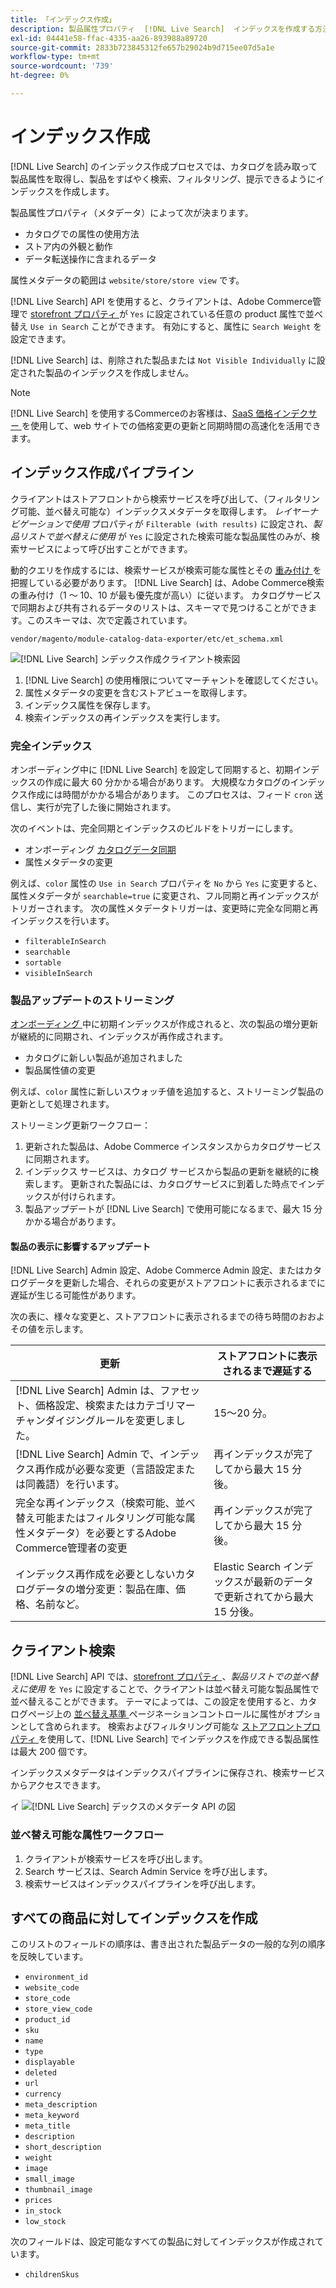 ```yaml
---
title: 「インデックス作成」
description: 製品属性プロパティ  [!DNL Live Search]  インデックスを作成する方法について説明します。
exl-id: 04441e58-ffac-4335-aa26-893988a89720
source-git-commit: 2833b723845312fe657b29024b9d715ee07d5a1e
workflow-type: tm+mt
source-wordcount: '739'
ht-degree: 0%

---
```


# インデックス作成

[!DNL Live Search] のインデックス作成プロセスでは、カタログを読み取って製品属性を取得し、製品をすばやく検索、フィルタリング、提示できるようにインデックスを作成します。

製品属性プロパティ（メタデータ）によって次が決まります。

* カタログでの属性の使用方法
* ストア内の外観と動作
* データ転送操作に含まれるデータ

属性メタデータの範囲は `website/store/store view` です。

[!DNL Live Search] API を使用すると、クライアントは、Adobe Commerce管理で [storefront プロパティ ](https://experienceleague.adobe.com/en/docs/commerce-admin/catalog/product-attributes/product-attributes) が `Yes` に設定されている任意の product 属性で並べ替え `Use in Search` ことができます。 有効にすると、属性に `Search Weight` を設定できます。

[!DNL Live Search] は、削除された製品または `Not Visible Individually` に設定された製品のインデックスを作成しません。

>[!NOTE]
>
> [!DNL Live Search] を使用するCommerceのお客様は、[SaaS 価格インデクサー ](../price-index/price-indexing.md) を使用して、web サイトでの価格変更の更新と同期時間の高速化を活用できます。

## インデックス作成パイプライン

クライアントはストアフロントから検索サービスを呼び出して、（フィルタリング可能、並べ替え可能な）インデックスメタデータを取得します。 *レイヤーナビゲーションで使用* プロパティが `Filterable (with results)` に設定され、*製品リストで並べ替えに使用* が `Yes` に設定された検索可能な製品属性のみが、検索サービスによって呼び出すことができます。

動的クエリを作成するには、検索サービスが検索可能な属性とその [ 重み付け ](https://experienceleague.adobe.com/en/docs/commerce-admin/catalog/catalog/search/search-results) を把握している必要があります。 [!DNL Live Search] は、Adobe Commerce検索の重み付け（1 ～ 10、10 が最も優先度が高い）に従います。 カタログサービスで同期および共有されるデータのリストは、スキーマで見つけることができます。このスキーマは、次で定義されています。

`vendor/magento/module-catalog-data-exporter/etc/et_schema.xml`

![[!DNL Live Search] ンデックス作成クライアント検索図 ](assets/indexing-pipeline.svg)

1. [!DNL Live Search] の使用権限についてマーチャントを確認してください。
1. 属性メタデータの変更を含むストアビューを取得します。
1. インデックス属性を保存します。
1. 検索インデックスの再インデックスを実行します。

### 完全インデックス

オンボーディング中に [!DNL Live Search] を設定して同期すると、初期インデックスの作成に最大 60 分かかる場合があります。 大規模なカタログのインデックス作成には時間がかかる場合があります。 このプロセスは、フィード `cron` 送信し、実行が完了した後に開始されます。

次のイベントは、完全同期とインデックスのビルドをトリガーにします。

* オンボーディング [ カタログデータ同期 ](install.md#synchronize-catalog-data)
* 属性メタデータの変更

例えば、`color` 属性の `Use in Search` プロパティを `No` から `Yes` に変更すると、属性メタデータが `searchable=true` に変更され、フル同期と再インデックスがトリガーされます。 次の属性メタデータトリガーは、変更時に完全な同期と再インデックスを行います。

* `filterableInSearch`
* `searchable`
* `sortable`
* `visibleInSearch`

### 製品アップデートのストリーミング

[ オンボーディング ](install.md#synchronize-catalog-data) 中に初期インデックスが作成されると、次の製品の増分更新が継続的に同期され、インデックスが再作成されます。

* カタログに新しい製品が追加されました
* 製品属性値の変更

例えば、`color` 属性に新しいスウォッチ値を追加すると、ストリーミング製品の更新として処理されます。

ストリーミング更新ワークフロー：

1. 更新された製品は、Adobe Commerce インスタンスからカタログサービスに同期されます。
1. インデックス サービスは、カタログ サービスから製品の更新を継続的に検索します。 更新された製品には、カタログサービスに到着した時点でインデックスが付けられます。
1. 製品アップデートが [!DNL Live Search] で使用可能になるまで、最大 15 分かかる場合があります。

#### 製品の表示に影響するアップデート

[!DNL Live Search] Admin 設定、Adobe Commerce Admin 設定、またはカタログデータを更新した場合、それらの変更がストアフロントに表示されるまでに遅延が生じる可能性があります。

次の表に、様々な変更と、ストアフロントに表示されるまでの待ち時間のおおよその値を示します。

| 更新 | ストアフロントに表示されるまで遅延する |
|---|---|
| [!DNL Live Search] Admin は、ファセット、価格設定、検索またはカテゴリマーチャンダイジングルールを変更しました。 | 15～20 分。 |
| [!DNL Live Search] Admin で、インデックス再作成が必要な変更（言語設定または同義語）を行います。 | 再インデックスが完了してから最大 15 分後。 |
| 完全な再インデックス（検索可能、並べ替え可能またはフィルタリング可能な属性メタデータ）を必要とするAdobe Commerce管理者の変更 | 再インデックスが完了してから最大 15 分後。 |
| インデックス再作成を必要としないカタログデータの増分変更：製品在庫、価格、名前など。 | Elastic Search インデックスが最新のデータで更新されてから最大 15 分後。 |

## クライアント検索

[!DNL Live Search] API では、[storefront プロパティ ](https://experienceleague.adobe.com/en/docs/commerce-admin/catalog/product-attributes/product-attributes)、*製品リストでの並べ替えに使用* を `Yes` に設定することで、クライアントは並べ替え可能な製品属性で並べ替えることができます。 テーマによっては、この設定を使用すると、カタログページ上の [ 並べ替え基準 ](https://experienceleague.adobe.com/en/docs/commerce-admin/catalog/catalog/navigation/navigation) ページネーションコントロールに属性がオプションとして含められます。 検索およびフィルタリング可能な [ ストアフロントプロパティ ](https://experienceleague.adobe.com/en/docs/commerce-admin/catalog/product-attributes/product-attributes) を使用して、[!DNL Live Search] でインデックスを作成できる製品属性は最大 200 個です。

インデックスメタデータはインデックスパイプラインに保存され、検索サービスからアクセスできます。

イ ![[!DNL Live Search] デックスのメタデータ API の図 ](assets/index-metadata-api.svg)

### 並べ替え可能な属性ワークフロー

1. クライアントが検索サービスを呼び出します。
1. Search サービスは、Search Admin Service を呼び出します。
1. 検索サービスはインデックスパイプラインを呼び出します。

## すべての商品に対してインデックスを作成

このリストのフィールドの順序は、書き出された製品データの一般的な列の順序を反映しています。

* `environment_id`
* `website_code`
* `store_code`
* `store_view_code`
* `product_id`
* `sku`
* `name`
* `type`
* `displayable`
* `deleted`
* `url`
* `currency`
* `meta_description`
* `meta_keyword`
* `meta_title`
* `description`
* `short_description`
* `weight`
* `image`
* `small_image`
* `thumbnail_image`
* `prices`
* `in_stock`
* `low_stock`

次のフィールドは、設定可能なすべての製品に対してインデックスが作成されています。

* `childrenSkus`
